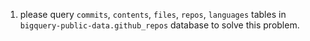 1. please query `commits`, `contents`, `files`, `repos`, `languages` tables in `bigquery-public-data.github_repos` database to solve this problem.
